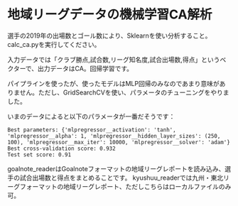 # 地域リーグデータの機械学習CA解析

選手の2019年の出場数とゴール数により、Sklearnを使い分析すること。calc_ca.pyを実行してください。

入力データでは「クラブ勝点,試合数,リーグ知名度,試合出場数,得点」というベクターで、出力データはCA。回帰学習です。

パイプラインを使ったが、使ったモデルはMLP回帰のみなのであまり意味がありません。ただし、GridSearchCVを使い、パラメータのチューニングをやりました。

いまのデータによると以下のパラメータが一番だそうです：
```
Best parameters: {'mlpregressor__activation': 'tanh', 'mlpregressor__alpha': 1, 'mlpregressor__hidden_layer_sizes': (250, 100), 'mlpregressor__max_iter': 10000, 'mlpregressor__solver': 'adam'}     
Best cross-validation score: 0.932
Test set score: 0.91
```

goalnote_readerはGoalnoteフォーマットの地域リーグレポートを読み込み、選手の試合出場数と得点をまとめることです。
kyushuu_readerでは九州・東北リーグフォーマットの地域リーグレポート、ただしこちらはローカルファイルのみ可。
